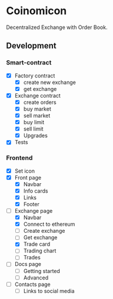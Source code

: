 # Coinomicon

Decentralized Exchange with Order Book.

## Development

### Smart-contract

-   [x] Factory contract
    -   [x] create new exchange
    -   [x] get exchange
-   [x] Exchange contract
    -   [x] create orders
    -   [x] buy market
    -   [x] sell market
    -   [x] buy limit
    -   [x] sell limit
    -   [x] Upgrades
-   [x] Tests

### Frontend

-   [x] Set icon
-   [x] Front page
    -   [x] Navbar
    -   [x] Info cards
    -   [x] Links
    -   [x] Footer
-   [ ] Exchange page
    -   [x] Navbar
    -   [x] Connect to ethereum
    -   [ ] Create exchange
    -   [ ] Get exchange
    -   [x] Trade card
    -   [ ] Trading chart
    -   [ ] Trades
-   [ ] Docs page
    -   [ ] Getting started
    -   [ ] Advanced
-   [ ] Contacts page
    -   [ ] Links to social media
